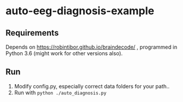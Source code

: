 # auto-eeg-diagnosis-example

## Requirements
Depends on https://robintibor.github.io/braindecode/ , programmed in Python 3.6 (might work for other versions also).

## Run
1. Modify config.py, especially correct data folders for your path..
2. Run with `python ./auto_diagnosis.py`
